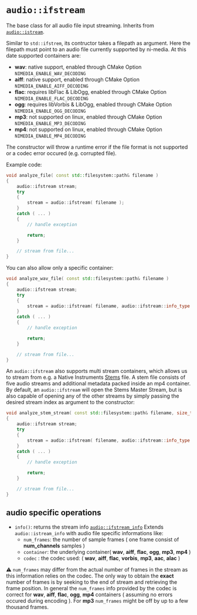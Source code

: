 # `audio::ifstream`

The base class for all audio file input streaming. Inherits from [`audio::istream`](istream.md).

Similar to `std::ifstrem`, its contructor takes a filepath as argument. Here the filepath must point to an audio file currently supported by ni-media. At this date supported containers are:
 - **wav**: native support, enabled through CMake Option `NIMEDIA_ENABLE_WAV_DECODING`
 - **aiff**: native support, enabled through CMake Option `NIMEDIA_ENABLE_AIFF_DECODING`
 - **flac**: requires libFlac & LibOgg, enabled through CMake Option `NIMEDIA_ENABLE_FLAC_DECODING`
 - **ogg**: requires libVorbis & LibOgg, enabled through CMake Option `NIMEDIA_ENABLE_OGG_DECODING`
 - **mp3**: not supported on linux, enabled through CMake Option `NIMEDIA_ENABLE_MP3_DECODING`
 - **mp4**: not supported on linux, enabled through CMake Option `NIMEDIA_ENABLE_MP4_DECODING`

The constructor will throw a runtime error if the file format is not supported or a codec error occured (e.g. corrupted file).

Example code:

```cpp
void analyze_file( const std::filesystem::path& filename )
{
    audio::ifstream stream;
    try
    {
        stream = audio::ifstream( filename );
    }
    catch ( ... )
    {
        // handle exception

        return;
    }

    // stream from file...
}
```

You can also allow only a specific container:

```cpp
void analyze_wav_file( const std::filesystem::path& filename )
{
    audio::ifstream stream;
    try
    {
        stream = audio::ifstream( filename, audio::ifstream::info_type::container_type::wav );
    }
    catch ( ... )
    {
        // handle exception

        return;
    }

    // stream from file...
}
```

An `audio::ifstream` also supports multi stream containers, which allows us to stream from e.g. a Native Instruments [Stems](https://www.native-instruments.com/en/specials/stems/) file. A stem file consists of five audio streams and additional metadata packed inside an mp4 container.
By default, an `audio::ifstream` will open the Stems Master Stream, but is also capable of opening any of the other streams by simply passing the desired stream index as argument to the constructor:

```cpp
void analyze_stem_stream( const std::filesystem::path& filename, size_t stream_index )
{
    audio::ifstream stream;
    try
    {
        stream = audio::ifstream( filename, audio::ifstream::info_type::container_type::mp4, stream_index );
    }
    catch ( ... )
    {
        // handle exception

        return;
    }

    // stream from file...
}
```

## audio specific operations

- `info()`: returns the stream info [`audio::ifstream_info`](../inc/ni/media/audio/ifstream_info.h)
  Extends `audio::istream_info` with audio file specific informations like:
     + `num_frames`: the number of sample frames ( one frame consist of **num_channels** samples )
     + `container`: the underlying container( **wav**, **aiff**, **flac**, **ogg**, **mp3**, **mp4** )
     + `codec` : the codec used: (  **wav**, **aiff**, **flac**, **vorbis**, **mp3**, **aac**, **alac** )

⚠️ `num_frames` may differ from the actual number of frames in the stream as this information relies on the codec. 
The only way to obtain the **exact** number of frames is by seeking to the end of stream and retrieving the frame position. 
In general the `num_frames` info provided by the codec is correct for **wav**, **aiff**, **flac**, **ogg**, **mp4** containers ( assuming no errors occured during encoding ). For **mp3** `num_frames` might be off by up to a few thousand frames. 
